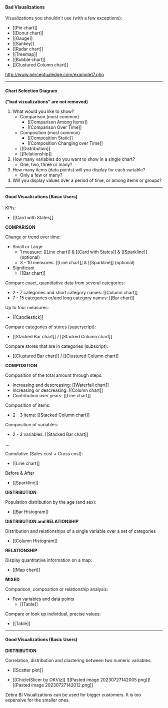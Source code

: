 #### Bad Visualizations

Visualizations you shouldn't use (with a few exceptions):
- [[Pie chart]]
- [[Donut chart]]
- [[Gauge]]
- [[Sankey]]
- [[Radar chart]]
- [[Treemap]]
- [[Bubble chart]]
- [[Clustured Column chart]]

http://www.perceptualedge.com/example17.php

---

#### Chart Selection Diagram

**("bad vizualizations" are not removed)**

1. What would you like to show?
	- Comparison (most common)
		- [[Comparison Among Items]]
		- [[Comparison Over Time]]
	- Composition (most common)
		- [[Composition Static]]
		- [[Composition Changing over Time]]
	- [[Distribution]]
	- [[Relationship]]
2. How many variables do you want to show in a single chart?
	- One, two, three or many?
3. How many items (data points) will you display for each variable?
	- Only a few or many?
4. Will you display values over a period of time, or among items or groups?

---

#### Good Visualizations (Basic Users)

KPIs:
- [[Card with States]]


**COMPARISON**

Change or trend over time:
-  Small or Large
	- 1 measure: [[Line chart]] & [[Card with States]] & [[Sparkline]] (optional)
	- 3 - 10 measures: [[Line chart]] & [[Sparkline]] (optional)
- Significant
	- [[Bar chart]]

Compare exact, quantitative data from several categories:
- 2 - 7 categories and short category names: [[Column chart]]
- 7 - 15 categories or/and long category names: [[Bar chart]]

Up to four measures:
- [[Candlestick]]

Compare categories of stores (superscript):
- [[Stacked Bar chart]] / [[Stacked Column chart]]

Compare stores that are in categories (subscript):
- [[Clustured Bar chart]] / [[Clustured Column chart]]


**COMPOSITION**

Composition of the total amount through steps:
- Increasing and descreasing: [[Waterfall chart]]
- Increasing or descreasing: [[Column chart]]
- Contribution over years: [[Line chart]]

Composition of items:
- 2 - 3 items: [[Stacked Column chart]]

Composition of variables:
- 2 - 3 variables: [[Stacked Bar chart]]

**...**

Cumulative (Sales cost + Gross cost):
- [[Line chart]]

Before & After
- [[Sparkline]]


**DISTRIBUTION**

Population distribution by the age (and sex):
- [[Bar Histogram]]


**DISTRIBUTION and RELATIONSHIP**

Distribution and relationships of a single variable over a set of categories
- [[Column Histogram]]


**RELATIONSHIP**

Display quantitative information on a map:
- [[Map chart]]


**MIXED**

Comparison, composition or relationship analysis:
- Few variables and data points
	- [[Table]]

Compare or look up individual, precise values:
- [[Table]]



---

#### Good Visualizations (Basic Users)

**DISTRIBUTION**

Correlation, distribution and clustering between two numeric variables:
- [[Scatter plot]] 





- [[ChicletSlicer by OKViz]]
![[Pasted image 20230727142005.png]]![[Pasted image 20230727142012.png]]




Zebra BI Visualizations can be used for bigger customers. It is too expensive for the smaller ones.



